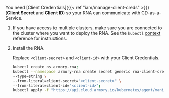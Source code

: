 You need [Client Credentials]({{< ref "iam/manage-client-creds" >}}) (**Client Secret** and **Client ID**) so your RNA can communicate with CD-as-a-Service.

1. If you have access to multiple clusters, make sure you are connected to the cluster where you want to deploy the RNA. See the `kubectl` [context](https://kubernetes.io/docs/reference/generated/kubectl/kubectl-commands#-em-set-context-em-) reference for instructions.

1. Install the RNA.

   Replace `<client-secret>` and `<client-id>` with your Client Credentials.

   ```bash
   kubectl create ns armory-rna; 
   kubectl --namespace armory-rna create secret generic rna-client-credentials \
   --type=string \
   --from-literal=client-secret="<client-secret>" \
   --from-literal=client-id="<client-id>";
   kubectl apply -f "https://api.cloud.armory.io/kubernetes/agent/manifest?agentIdentifier=sample-cluster&namespace=armory-rna"
   ```
